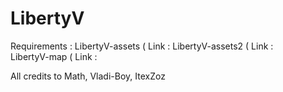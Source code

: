 # LibertyV

Requirements :
LibertyV-assets ( Link : 
LibertyV-assets2 ( Link :  
LibertyV-map ( Link : 



 All credits to Math, Vladi-Boy, ItexZoz
